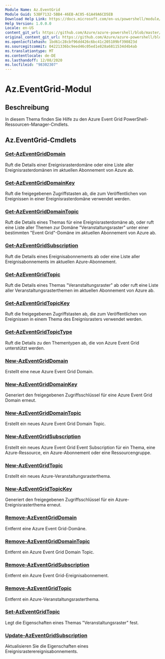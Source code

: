 ```yaml
---
Module Name: Az.EventGrid
Module Guid: 53BF7132-5BB4-46EB-AC05-61A49A6CD5EB
Download Help Link: https://docs.microsoft.com/en-us/powershell/module/az.eventgrid
Help Version: 1.0.0.0
Locale: en-US
content_git_url: https://github.com/Azure/azure-powershell/blob/master/src/EventGrid/EventGrid/help/Az.EventGrid.md
original_content_git_url: https://github.com/Azure/azure-powershell/blob/master/src/EventGrid/EventGrid/help/Az.EventGrid.md
ms.openlocfilehash: 1bd61c28cbf96dd426c6bc41c205109bf390823d
ms.sourcegitcommit: 04221336bc9eed46c05ed1e828a6811534d4b4ab
ms.translationtype: MT
ms.contentlocale: de-DE
ms.lasthandoff: 12/08/2020
ms.locfileid: "98302307"
---
```

# Az.EventGrid-Modul
## Beschreibung
In diesem Thema finden Sie Hilfe zu den Azure Event Grid PowerShell-Ressourcen-Manager-Cmdlets.

## Az.EventGrid-Cmdlets
### [Get-AzEventGridDomain](Get-AzEventGridDomain.md)
Ruft die Details einer Ereignisrasterdomäne oder eine Liste aller Ereignisrasterdomänen im aktuellen Abonnement von Azure ab.

### [Get-AzEventGridDomainKey](Get-AzEventGridDomainKey.md)
Ruft die freigegebenen Zugriffstasten ab, die zum Veröffentlichen von Ereignissen in einer Ereignisrasterdomäne verwendet werden.

### [Get-AzEventGridDomainTopic](Get-AzEventGridDomainTopic.md)
Ruft die Details eines Themas für eine Ereignisrasterdomäne ab, oder ruft eine Liste aller Themen zur Domäne "Veranstaltungsraster" unter einer bestimmten "Event Grid"-Domäne im aktuellen Abonnement von Azure ab.

### [Get-AzEventGridSubscription](Get-AzEventGridSubscription.md)
Ruft die Details eines Ereignisabonnements ab oder eine Liste aller Ereignisabonnements im aktuellen Azure-Abonnement.

### [Get-AzEventGridTopic](Get-AzEventGridTopic.md)
Ruft die Details eines Themas "Veranstaltungsraster" ab oder ruft eine Liste aller Veranstaltungsrasterthemen im aktuellen Abonnement von Azure ab.

### [Get-AzEventGridTopicKey](Get-AzEventGridTopicKey.md)
Ruft die freigegebenen Zugriffstasten ab, die zum Veröffentlichen von Ereignissen in einem Thema des Ereignisrasters verwendet werden.

### [Get-AzEventGridTopicType](Get-AzEventGridTopicType.md)
Ruft die Details zu den Thementypen ab, die von Azure Event Grid unterstützt werden.

### [New-AzEventGridDomain](New-AzEventGridDomain.md)
Erstellt eine neue Azure Event Grid Domain.

### [New-AzEventGridDomainKey](New-AzEventGridDomainKey.md)
Generiert den freigegebenen Zugriffsschlüssel für eine Azure Event Grid Domain erneut.

### [New-AzEventGridDomainTopic](New-AzEventGridDomainTopic.md)
Erstellt ein neues Azure Event Grid Domain Topic.

### [New-AzEventGridSubscription](New-AzEventGridSubscription.md)
Erstellt ein neues Azure Event Grid Event Subscription für ein Thema, eine Azure-Ressource, ein Azure-Abonnement oder eine Ressourcengruppe.

### [New-AzEventGridTopic](New-AzEventGridTopic.md)
Erstellt ein neues Azure-Veranstaltungsrasterthema.

### [New-AzEventGridTopicKey](New-AzEventGridTopicKey.md)
Generiert den freigegebenen Zugriffsschlüssel für ein Azure-Ereignisrasterthema erneut.

### [Remove-AzEventGridDomain](Remove-AzEventGridDomain.md)
Entfernt eine Azure Event Grid-Domäne.

### [Remove-AzEventGridDomainTopic](Remove-AzEventGridDomainTopic.md)
Entfernt ein Azure Event Grid Domain Topic.

### [Remove-AzEventGridSubscription](Remove-AzEventGridSubscription.md)
Entfernt ein Azure Event Grid-Ereignisabonnement.

### [Remove-AzEventGridTopic](Remove-AzEventGridTopic.md)
Entfernt ein Azure-Veranstaltungsrasterthema.

### [Set-AzEventGridTopic](Set-AzEventGridTopic.md)
Legt die Eigenschaften eines Themas "Veranstaltungsraster" fest.

### [Update-AzEventGridSubscription](Update-AzEventGridSubscription.md)
Aktualisieren Sie die Eigenschaften eines Ereignisrasterereignisabonnements.

